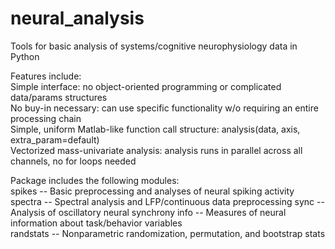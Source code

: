 # neural_analysis
Tools for basic analysis of systems/cognitive neurophysiology data in Python

Features include:  
Simple interface: no object-oriented programming or complicated data/params structures  
No buy-in necessary: can use specific functionality w/o requiring an entire processing chain  
Simple, uniform Matlab-like function call structure: analysis(data, axis, extra_param=default)  
Vectorized mass-univariate analysis: analysis runs in parallel across all channels, no for loops needed  

Package includes the following modules:  
spikes -- Basic preprocessing and analyses of neural spiking activity  
spectra -- Spectral analysis and LFP/continuous data preprocessing 
sync -- Analysis of oscillatory neural synchrony
info -- Measures of neural information about task/behavior variables  
randstats -- Nonparametric randomization, permutation, and bootstrap stats 
